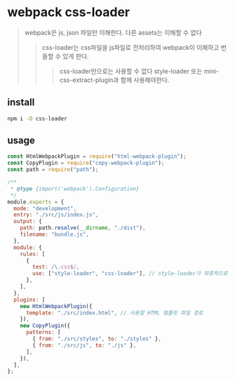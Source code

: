 # webpack css-loader

> webpack은 js, json 파일만 이해한다. 다른 assets는 이해할 수 없다
>
> > css-loader는 css파일을 js파일로 전처리하여 webpack이 이해하고 번들할 수 있게 한다.
> >
> > > css-loader만으로는 사용할 수 없다 style-loader 또는 mini-css-extract-plugin과 함께 사용해야한다.

## install

```sh
npm i -D css-loader
```

## usage

```js
const HtmlWebpackPlugin = require("html-webpack-plugin");
const CopyPlugin = require("copy-webpack-plugin");
const path = require("path");

/**
 * @type {import('webpack').Configuration}
 */
module.exports = {
  mode: "development",
  entry: "./src/js/index.js",
  output: {
    path: path.resolve(__dirname, "./dist"),
    filename: "bundle.js",
  },
  module: {
    rules: [
      {
        test: /\.css$/,
        use: ["style-loader", "css-loader"], // style-loader가 최종적으로 css를 html에 삽입한다.
      },
    ],
  },
  plugins: [
    new HtmlWebpackPlugin({
      template: "./src/index.html", // 사용할 HTML 템플릿 파일 경로
    }),
    new CopyPlugin({
      patterns: [
        { from: "./src/styles", to: "./styles" },
        { from: "./src/js", to: "./js" },
      ],
    }),
  ],
};
```
